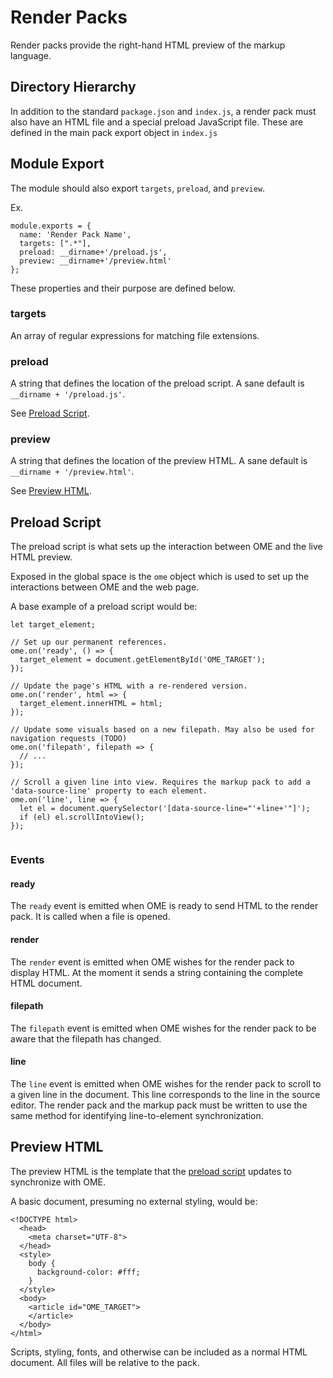 # Render Packs
Render packs provide the right-hand HTML preview of the markup language.

## Directory Hierarchy
In addition to the standard `package.json` and `index.js`, a render pack must also have an HTML file and a special preload JavaScript file. These are defined in the main pack export object in `index.js`

## Module Export
The module should also export `targets`, `preload`, and `preview`.

Ex.
```
module.exports = {
  name: 'Render Pack Name',
  targets: [".*"],
  preload: __dirname+'/preload.js',
  preview: __dirname+'/preview.html'
};
```

These properties and their purpose are defined below.

### targets
An array of regular expressions for matching file extensions.

### preload
A string that defines the location of the preload script. A sane default is `__dirname + '/preload.js'`.

See [Preload Script](#preload-script).

### preview
A string that defines the location of the preview HTML. A sane default is `__dirname + '/preview.html'`.

See [Preview HTML](#preview-html).

## Preload Script
The preload script is what sets up the interaction between OME and the live HTML preview. 

Exposed in the global space is the `ome` object which is used to set up the interactions between OME and the web page.

A base example of a preload script would be:

```
let target_element;

// Set up our permanent references.
ome.on('ready', () => {
  target_element = document.getElementById('OME_TARGET');
});

// Update the page's HTML with a re-rendered version.
ome.on('render', html => {
  target_element.innerHTML = html;
});

// Update some visuals based on a new filepath. May also be used for navigation requests (TODO)
ome.on('filepath', filepath => {
  // ...
});

// Scroll a given line into view. Requires the markup pack to add a 'data-source-line' property to each element.
ome.on('line', line => {
  let el = document.querySelector('[data-source-line="'+line+'"]');
  if (el) el.scrollIntoView();
});


```

### Events

#### ready
The `ready` event is emitted when OME is ready to send HTML to the render pack. It is called when a file is opened.

#### render
The `render` event is emitted when OME wishes for the render pack to display HTML. At the moment it sends a string containing the complete HTML document.

#### filepath
The `filepath` event is emitted when OME wishes for the render pack to be aware that the filepath has changed.

#### line
The `line` event is emitted when OME wishes for the render pack to scroll to a given line in the document. This line corresponds to the line in the source editor. The render pack and the markup pack must be written to use the same method for identifying line-to-element synchronization.

## Preview HTML
The preview HTML is the template that the [preload script](#preload-script) updates to synchronize with OME.

A basic document, presuming no external styling, would be:

```
<!DOCTYPE html>
  <head>
    <meta charset="UTF-8">
  </head>
  <style>
    body {
      background-color: #fff;
    }
  </style>
  <body>
    <article id="OME_TARGET">
    </article>
  </body>
</html>
```

Scripts, styling, fonts, and otherwise can be included as a normal HTML document. All files will be relative to the pack.